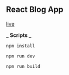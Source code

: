 ## React Blog App

[live](https://abhijitdev-blog-app.netlify.app)

**_ Scripts _**

```
npm install

```

```
npm run dev

```

```
npm run build

```
